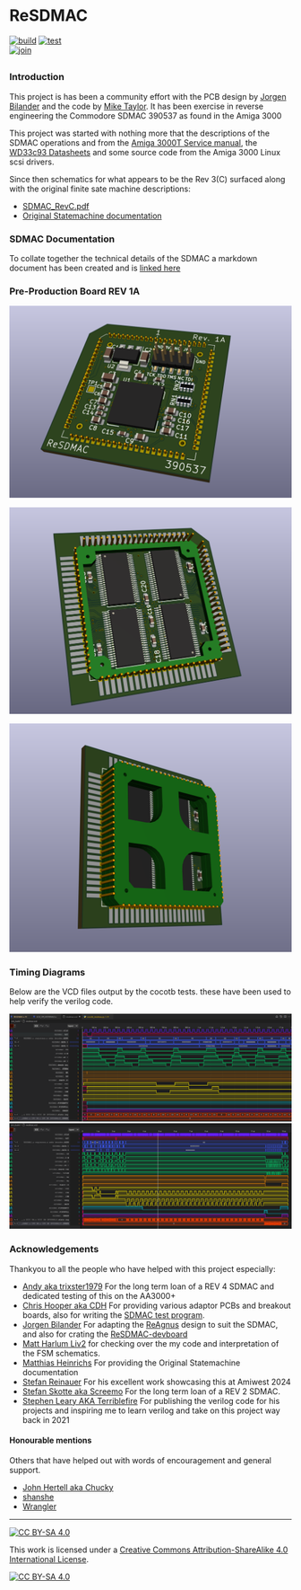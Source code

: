 # ReSDMAC

[![build](https://github.com/mbtaylor1982/RE-SDMAC/actions/workflows/build.yml/badge.svg)](https://github.com/mbtaylor1982/RE-SDMAC/actions/workflows/build.yml)
[![test](https://github.com/mbtaylor1982/ReSDMAC/actions/workflows/test.yml/badge.svg)](https://github.com/mbtaylor1982/ReSDMAC/actions/workflows/test.yml)  
[![join](https://dcbadge.limes.pink/api/server/https://discord.gg/NezUTSZwJ8)](https://discord.gg/NezUTSZwJ8)

##

### Introduction

This project is has been a community effort with the PCB design by [Jorgen Bilander](https://github.com/jbilander) and the code by [Mike Taylor](https://github.com/mbtaylor1982). It has been exercise in reverse engineering the Commodore SDMAC 390537 as found in the Amiga 3000

This project was started with nothing more that the descriptions of the SDMAC operations and from the [Amiga 3000T Service manual](Docs/Commodore/Commodore_A3000T_Service_Manual.pdf), the [WD33c93 Datasheets](Docs/WD33C93/WD33C93B_WesternDigital.pdf) and some source code from the Amiga 3000 Linux scsi drivers.

Since then schematics for what appears to be the Rev 3(C) surfaced along with the original finite sate machine descriptions:

- [SDMAC_RevC.pdf](Docs/Commodore/sdmac_RevC.pdf)
- [Original Statemachine documentation](https://github.com/mbtaylor1982/ReSDMAC/issues/8)

### SDMAC Documentation

To collate together the technical details of the SDMAC a markdown document has been created and is [linked here](Docs/SDMAC.md)

### Pre-Production Board REV 1A

![ReSDMAC Rev1a Front](assets/ReSDMAC_Rev1aFront.png "ReSDMAC Rev1a Front")

![ReSDMAC Rev1a Back](assets/ReSDMAC_Rev1aBack.png "ReSDMAC Rev1a back")

![ReSDMAC Rev1a Plug](assets/ReSDMAC_Rev1aPlug.png "ReSDMAC Rev1a Plug")

### Timing Diagrams

 Below are the VCD files output by the cocotb tests. these have been used to help verify the verilog code.

![Register access timing](assets/VCD1.png "Register access timing")
![DMA cycle timing](assets/VCD2.png "DMA cycle timing")

### Acknowledgements

Thankyou to all the people who have helped with this project especially:

- [Andy aka trixster1979](https://github.com/trixster1979) For the long term loan of a REV 4 SDMAC and dedicated testing of this on the AA3000+
- [Chris Hooper aka CDH](https://github.com/cdhooper) For providing various adaptor PCBs and breakout boards, also for writing the [SDMAC test program](https://github.com/cdhooper/amiga_sdmac_test).
- [Jorgen Bilander](https://github.com/jbilander) For adapting the [ReAgnus](https://github.com/jbilander/ReAgnus) design to suit the SDMAC, and also for crating the [ReSDMAC-devboard](https://github.com/jbilander/ReSDMAC-devboard)
- [Matt Harlum Liv2](https://github.com/LIV2) for checking over the my code and interpretation of the FSM schematics.
- [Matthias Heinrichs](https://github.com/MHeinrichs) For providing the Original Statemachine documentation
- [Stefan Reinauer](https://github.com/reinauer) For his excellent work showcasing this at Amiwest 2024
- [Stefan Skotte aka Screemo](https://github.com/stefanskotte) For the long term loan of a REV 2 SDMAC.
- [Stephen Leary AKA Terriblefire](https://github.com/terriblefire/) For publishing the verilog code for his projects and inspiring me to learn verilog and take on this project way back in 2021

#### Honourable mentions

Others that have helped out with words of encouragement and general support.

- [John Hertell aka Chucky](https://github.com/ChuckyGang)
- [shanshe](https://github.com/shanshe)
- [Wrangler](https://github.com/Wrangler491)

***
[![CC BY-SA 4.0][cc-by-sa-shield]][cc-by-sa]

This work is licensed under a
[Creative Commons Attribution-ShareAlike 4.0 International License][cc-by-sa].

[![CC BY-SA 4.0][cc-by-sa-image]][cc-by-sa]

[cc-by-sa]: http://creativecommons.org/licenses/by-sa/4.0/
[cc-by-sa-image]: https://licensebuttons.net/l/by-sa/4.0/88x31.png
[cc-by-sa-shield]: https://img.shields.io/badge/License-CC%20BY--SA%204.0-lightgrey.svg
